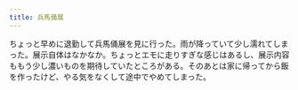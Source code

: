 ```yaml
---
title: 兵馬俑展
---
```


ちょっと早めに退勤して兵馬俑展を見に行った。雨が降っていて少し濡れてしまった。展示自体はなかなか。ちょっとエモに走りすぎな感じはあるし、展示内容ももう少し濃いものを期待していたところがある。そのあとは家に帰ってから飯を作ったけど、やる気をなくして途中でやめてしまった。